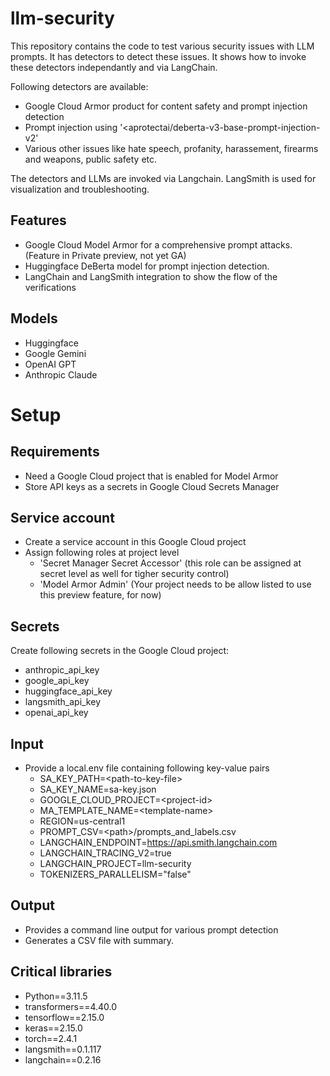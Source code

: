 # llm-security
This repository contains the code to test various security issues with LLM prompts. It has detectors to detect these issues. It shows how to invoke these detectors independantly and via LangChain.

Following detectors are available:
- Google Cloud Armor product for content safety and prompt injection detection
- Prompt injection using '<aprotectai/deberta-v3-base-prompt-injection-v2'
- Various other issues like hate speech, profanity, harassement, firearms and weapons, public safety etc. 

The detectors and LLMs are invoked via Langchain. LangSmith is used for visualization and troubleshooting. 

## Features
- Google Cloud Model Armor for a comprehensive prompt attacks. (Feature in Private preview, not yet GA)
- Huggingface DeBerta model for prompt injection detection.
- LangChain and LangSmith integration to show the flow of the verifications

## Models
- Huggingface
- Google Gemini
- OpenAI GPT
- Anthropic Claude

# Setup
## Requirements
- Need a Google Cloud project that is enabled for Model Armor
- Store API keys as a secrets in Google Cloud Secrets Manager

## Service account
- Create a service account in this Google Cloud project
- Assign following roles at project level
  - 'Secret Manager Secret Accessor' (this role can be assigned at secret level as well for tigher security control)
  - 'Model Armor Admin' (Your project needs to be allow listed to use this preview feature, for now)

## Secrets
Create following secrets in the Google Cloud project:
- anthropic_api_key
- google_api_key
- huggingface_api_key
- langsmith_api_key
- openai_api_key

## Input
- Provide a local.env file containing following key-value pairs
  - SA_KEY_PATH=\<path-to-key-file\>
  - SA_KEY_NAME=sa-key.json
  - GOOGLE_CLOUD_PROJECT=\<project-id\>
  - MA_TEMPLATE_NAME=\<template-name\>
  - REGION=us-central1
  - PROMPT_CSV=\<path\>/prompts_and_labels.csv
  - LANGCHAIN_ENDPOINT=https://api.smith.langchain.com
  - LANGCHAIN_TRACING_V2=true
  - LANGCHAIN_PROJECT=llm-security
  - TOKENIZERS_PARALLELISM="false"

## Output
- Provides a command line output for various prompt detection
- Generates a CSV file with summary.

## Critical libraries
- Python==3.11.5
- transformers==4.40.0
- tensorflow==2.15.0
- keras==2.15.0
- torch==2.4.1
- langsmith==0.1.117
- langchain==0.2.16

